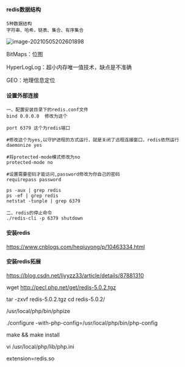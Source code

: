 #### redis数据结构

```
5种数据结构
字符串、哈希，链表、集合、有序集合
```

![image-20210505202601898](C:\Users\KZEAL\AppData\Roaming\Typora\typora-user-images\image-20210505202601898.png)

BitMaps：位图

HyperLogLog：超小内存唯一值技术，缺点是不准确

GEO：地理信息定位



#### 设置外部连接

```
一、配置安装目录下的redis.conf文件
bind 0.0.0.0  修改为这个

port 6379 这个为redis端口

#修改这个为yes,以守护进程的方式运行，就是关闭了远程连接窗口，redis依然运行
daemonize yes

#将protected-mode模式修改为no
protected-mode no

#设置需要密码才能访问,password修改为你自己的密码
requirepass password

ps -aux | grep redis
ps -ef | grep redis
netstat -tunple | grep 6379

二、redis的停止命令
./redis-cli -p 6379 shutdown
```

#### 安装redis
https://www.cnblogs.com/heqiuyong/p/10463334.html

#### 安装redis拓展
https://blog.csdn.net/liyyzz33/article/details/87881310

wget http://pecl.php.net/get/redis-5.0.2.tgz

tar -zxvf redis-5.0.2.tgz
cd redis-5.0.2/

/usr/local/php/bin/phpize

./configure -with-php-config=/usr/local/php/bin/php-config

make && make install

vi /usr/local/php/lib/php.ini

extension=redis.so